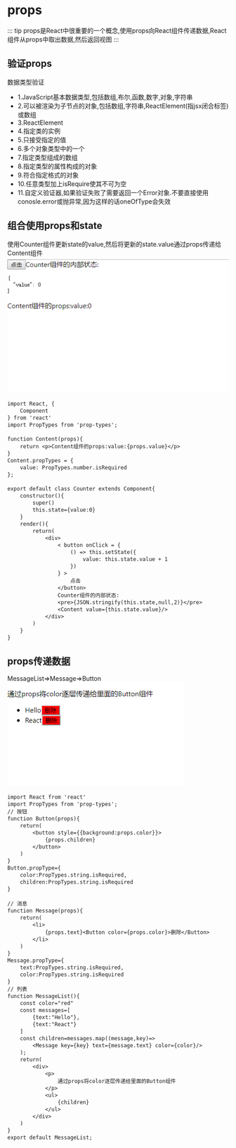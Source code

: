 # props
::: tip
 props是React中很重要的一个概念,使用props向React组件传递数据,React组件从props中取出数据,然后返回视图
:::
## 验证props
数据类型验证
- 1.JavaScript基本数据类型,包括数组,布尔,函数,数字,对象,字符串
- 2.可以被渲染为子节点的对象,包括数组,字符串,ReactElement(指jsx闭合标签)或数组
- 3.ReactElement
- 4.指定类的实例
- 5.只接受指定的值
- 6.多个对象类型中的一个
- 7.指定类型组成的数组
- 8.指定类型的属性构成的对象
- 9.符合指定格式的对象
- 10.任意类型加上isRequire使其不可为空
- 11.自定义验证器,如果验证失败了需要返回一个Error对象.不要直接使用conosle.error或抛异常,因为这样的话oneOfType会失效
## 组合使用props和state
使用Counter组件更新state的value,然后将更新的state.value通过props传递给Content组件
![img](../public/img/props&state.png)

```
import React, {
    Component
} from 'react'
import PropTypes from 'prop-types';

function Content(props){
    return <p>Content组件的props:value:{props.value}</p>
}
Content.propTypes = {
    value: PropTypes.number.isRequired
};

export default class Counter extends Component{
    constructor(){
        super()
        this.state={value:0}
    }
    render(){
        return(
            <div>
                < button onClick = {
                    () => this.setState({
                        value: this.state.value + 1
                    })
                } >
                    点击
                </button>
                Counter组件的内部状态:
                <pre>{JSON.stringify(this.state,null,2)}</pre>
                <Content value={this.state.value}/>
            </div>
        )
    }
}
```
## props传递数据
MessageList=>Message=>Button
![img](../public/img/props.png)

```
import React from 'react'
import PropTypes from 'prop-types';
// 按钮
function Button(props){
    return(
        <button style={{background:props.color}}>
            {props.children}
        </button>
    )
}
Button.propType={
    color:PropTypes.string.isRequired,
    children:PropTypes.string.isRequired
}

// 消息
function Message(props){
    return(
        <li>
            {props.text}<Button color={props.color}>删除</Button>
        </li>
    )
}
Message.propType={
    text:PropTypes.string.isRequired,
    color:PropTypes.string.isRequired
}
// 列表
function MessageList(){
    const color="red"
    const messages=[
        {text:"Hello"},
        {text:"React"}
    ]
    const children=messages.map((message,key)=>
        <Message key={key} text={message.text} color={color}/>
    );
    return(
        <div>
            <p>
                通过props将color逐层传递给里面的Button组件
            </p>
            <ul>
                {children}
            </ul>
        </div>
    )
}
export default MessageList;
```
